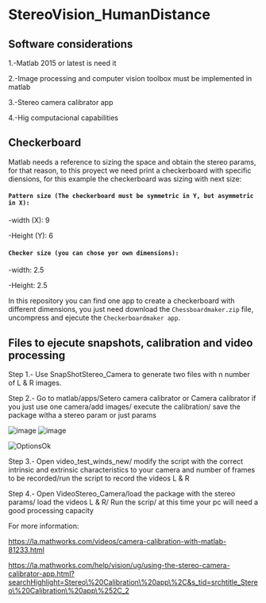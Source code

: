 # StereoVision_HumanDistance

## Software considerations

1.-Matlab 2015 or latest is need it

2.-Image processing and computer vision toolbox must be implemented in matlab

3.-Stereo camera calibrator app

4.-Hig computacional capabilities

## Checkerboard

Matlab needs a reference to sizing the space and obtain the stereo params, for that reason, to this proyect we need print a checkerboard with specific diensions, for this example the checkerboard was sizing  with next size:

#### `Pattern size (The checkerboard must be symmetric in Y, but asymmetric in X):` 

-width (X): 9

-Height (Y): 6

#### `Checker size (you can chose yor own dimensions):` 

-width: 2.5

-Height: 2.5

In this repository  you can find one app to create a checkerboard  with different dimensions, you just need download the `Chessboardmaker.zip` file, uncompress and ejecute the `Checkerboardmaker app`.

## Files to ejecute snapshots, calibration and video processing

Step 1.- Use SnapShotStereo_Camera to generate two files with n number of L & R images.

Step 2.- Go to matlab/apps/Setero camera calibrator or Camera calibrator if you just use one camera/add images/ execute the calibration/ save the package witha a stereo param or just params

![image](https://user-images.githubusercontent.com/78772019/220697756-2ff77f05-7b45-4630-97e3-436b8db53388.png)
![image](https://user-images.githubusercontent.com/78772019/220698161-61fabb4b-d3a2-4ca0-b5b0-9d7ab3c53d6f.png)

![OptionsOk](https://github.com/RodrigoHinojosa/UsingStereoVision_toObtain_PeopleDistance/assets/78772019/41fb4cea-d09a-4072-9973-89668c5cbd75)




Step 3.- Open video_test_winds_new/ modify the script with the correct intrinsic and extrinsic characteristics to your camera and number of frames to be recorded/run the script to record the videos L & R

Step 4.- Open VideoStereo_Camera/load the package with the stereo params/ load the videos L & R/ Run the scrip/ at this time your pc will need a good processing capacity

For more information:

https://la.mathworks.com/videos/camera-calibration-with-matlab-81233.html

https://la.mathworks.com/help/vision/ug/using-the-stereo-camera-calibrator-app.html?searchHighlight=Stereo\%20Calibration\%20app\%2C&s_tid=srchtitle_Stereo\%20Calibration\%20app\%252C_2
